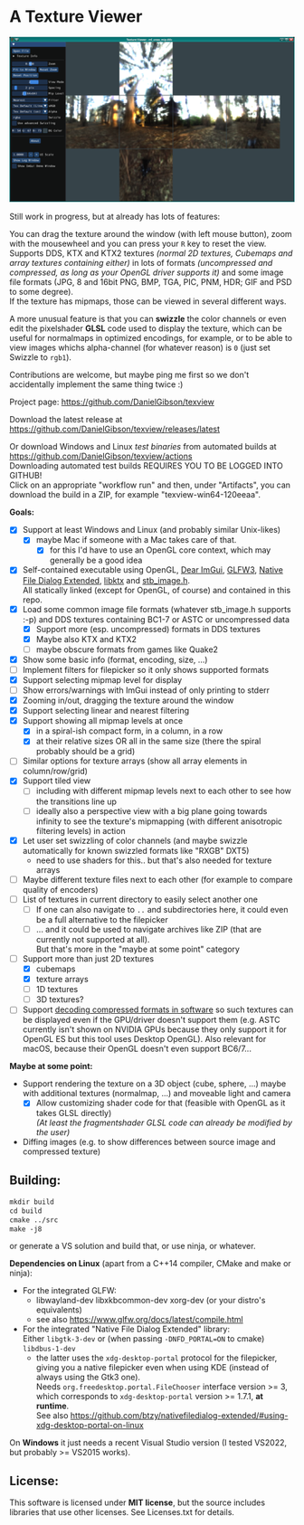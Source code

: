 # A Texture Viewer

![](texview.png)

Still work in progress, but at already has lots of features:

You can drag the texture around the window (with left mouse button), zoom with the mousewheel
and you can press your `R` key to reset the view.  
Supports DDS, KTX and KTX2 textures *(normal 2D textures, Cubemaps and array textures containing either)*
in lots of formats *(uncompressed and compressed, as long as your OpenGL driver supports it)* and
some image file formats (JPG, 8 and 16bit PNG, BMP, TGA, PIC, PNM, HDR; GIF and PSD to some degree).  
If the texture has mipmaps, those can be viewed in several different ways.

A more unusual feature is that you can **swizzle** the color channels or even edit the pixelshader **GLSL**
code used to display the texture, which can be useful for normalmaps in optimized encodings, for example,
or to be able to view images whichs alpha-channel (for whatever reason) is `0` (just set Swizzle to `rgb1`).

Contributions are welcome, but maybe ping me first so we don't accidentally implement the same thing twice :)

Project page: https://github.com/DanielGibson/texview

Download the latest release at https://github.com/DanielGibson/texview/releases/latest

Or download Windows and Linux *test binaries* from automated builds at https://github.com/DanielGibson/texview/actions  
Downloading automated test builds REQUIRES YOU TO BE LOGGED INTO GITHUB!  
Click on an appropriate "workflow run" and then, under "Artifacts", you can download the build in a ZIP,
for example "texview-win64-120eeaa".

**Goals:**

- [x] Support at least Windows and Linux (and probably similar Unix-likes)
    - [x] maybe Mac if someone with a Mac takes care of that.
      - [x] for this I'd have to use an OpenGL core context, which may generally be a good idea
- [x] Self-contained executable using OpenGL, [Dear ImGui](https://github.com/ocornut/imgui),
      [GLFW3](https://www.glfw.org/), [Native File Dialog Extended](https://github.com/btzy/nativefiledialog-extended/),
      [libktx](https://github.com/KhronosGroup/KTX-Software/) and [stb_image.h](https://github.com/nothings/stb/blob/master/stb_image.h).  
      All statically linked (except for OpenGL, of course) and contained in this repo.
- [x] Load some common image file formats (whatever stb_image.h supports :-p) and DDS textures
      containing BC1-7 or ASTC or uncompressed data
    - [x] Support more (esp. uncompressed) formats in DDS textures
    - [x] Maybe also KTX and KTX2
    - [ ] maybe obscure formats from games like Quake2
- [x] Show some basic info (format, encoding, size, ...)
- [ ] Implement filters for filepicker so it only shows supported formats
- [x] Support selecting mipmap level for display
- [ ] Show errors/warnings with ImGui instead of only printing to stderr
- [x] Zooming in/out, dragging the texture around the window
- [x] Support selecting linear and nearest filtering
- [x] Support showing all mipmap levels at once
    - [x] in a spiral-ish compact form, in a column, in a row
    - [x] at their relative sizes OR all in the same size (there the spiral probably should be a grid)
- [ ] Similar options for texture arrays (show all array elements in column/row/grid)
- [x] Support tiled view
    - [ ] including with different mipmap levels next to each other to see how the transitions line up
    - [ ] ideally also a perspective view with a big plane going towards infinity to see the texture's
          mipmapping (with different anisotropic filtering levels) in action
- [x] Let user set swizzling of color channels (and maybe swizzle automatically for known swizzled formats like "RXGB" DXT5)
    - need to use shaders for this.. but that's also needed for texture arrays
- [ ] Maybe different texture files next to each other (for example to compare quality of encoders)
- [ ] List of textures in current directory to easily select another one
    - [ ] If one can also navigate to `..` and subdirectories here, it could even be a full alternative to the filepicker
    - [ ] ... and it could be used to navigate archives like ZIP (that are currently not supported at all).  
          But that's more in the "maybe at some point" category
- [ ] Support more than just 2D textures
    - [x] cubemaps
    - [x] texture arrays
    - [ ] 1D textures
    - [ ] 3D textures?
- [ ] Support [decoding compressed formats in software](https://github.com/DanielGibson/texview/issues/1)
      so such textures can be displayed even if the GPU/driver doesn't support them (e.g. ASTC
      currently isn't shown on NVIDIA GPUs because they only support it for OpenGL ES but this tool
      uses Desktop OpenGL).
      Also relevant for macOS, because their OpenGL doesn't even support BC6/7...

**Maybe at some point:**

* Support rendering the texture on a 3D object (cube, sphere, ...) maybe with additional textures (normalmap, ...)
  and moveable light and camera
    - [x] Allow customizing shader code for that (feasible with OpenGL as it takes GLSL directly)  
      *(At least the fragmentshader GLSL code can already be modified by the user)*
* Diffing images (e.g. to show differences between source image and compressed texture)


## Building:

```
mkdir build
cd build
cmake ../src
make -j8
```

or generate a VS solution and build that, or use ninja, or whatever.

**Dependencies on Linux** (apart from a C++14 compiler, CMake and make or ninja):
* For the integrated GLFW:
    - libwayland-dev libxkbcommon-dev xorg-dev (or your distro's equivalents)
    - see also https://www.glfw.org/docs/latest/compile.html
* For the integrated "Native File Dialog Extended" library:  
  Either `libgtk-3-dev` or (when passing `-DNFD_PORTAL=ON` to cmake) `libdbus-1-dev`
    - the latter uses the `xdg-desktop-portal` protocol for the filepicker, giving you a native
      filepicker even when using KDE (instead of always using the Gtk3 one).  
      Needs `org.freedesktop.portal.FileChooser` interface version >= 3, which corresponds to
      `xdg-desktop-portal` version >= 1.7.1, **at runtime**.  
      See also https://github.com/btzy/nativefiledialog-extended/#using-xdg-desktop-portal-on-linux

On **Windows** it just needs a recent Visual Studio version (I tested VS2022, but probably >= VS2015 works).

## License:

This software is licensed under **MIT license**, but the source includes libraries that use other
licenses. See Licenses.txt for details.
